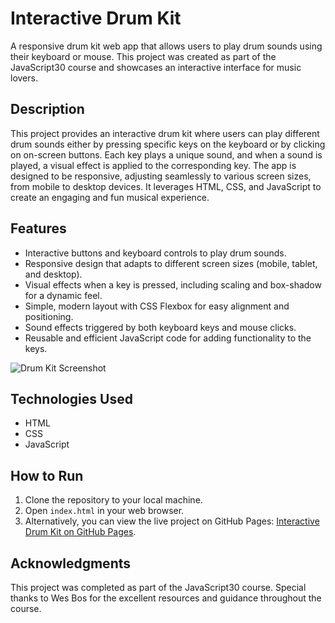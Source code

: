 # Interactive Drum Kit

A responsive drum kit web app that allows users to play drum sounds using their keyboard or mouse. This project was created as part of the JavaScript30 course and showcases an interactive interface for music lovers.

## Description

This project provides an interactive drum kit where users can play different drum sounds either by pressing specific keys on the keyboard or by clicking on on-screen buttons. Each key plays a unique sound, and when a sound is played, a visual effect is applied to the corresponding key. The app is designed to be responsive, adjusting seamlessly to various screen sizes, from mobile to desktop devices. It leverages HTML, CSS, and JavaScript to create an engaging and fun musical experience.

## Features

- Interactive buttons and keyboard controls to play drum sounds.
- Responsive design that adapts to different screen sizes (mobile, tablet, and desktop).
- Visual effects when a key is pressed, including scaling and box-shadow for a dynamic feel.
- Simple, modern layout with CSS Flexbox for easy alignment and positioning.
- Sound effects triggered by both keyboard keys and mouse clicks.
- Reusable and efficient JavaScript code for adding functionality to the keys.

![Drum Kit Screenshot](drum-kit-screenshot.png)

## Technologies Used

- HTML
- CSS
- JavaScript

## How to Run

1. Clone the repository to your local machine.
2. Open `index.html` in your web browser.
3. Alternatively, you can view the live project on GitHub Pages: [Interactive Drum Kit on GitHub Pages](https://deannamandarino.github.io/drum-kit/).

## Acknowledgments

This project was completed as part of the JavaScript30 course. Special thanks to Wes Bos for the excellent resources and guidance throughout the course.